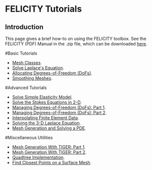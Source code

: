 FELICITY Tutorials
==================

Introduction
------------

This page gives a brief how-to on using the FELICITY toolbox. See the FELICITY (PDF) Manual in the .zip file, which can be downloaded [here](http://www.mathworks.com/matlabcentral/fileexchange/31141-felicity).

#Basic Tutorials

* [Mesh Classes](../wiki/Tutorial_Meshes_1).
* [Solve Laplace's Equation](../wiki/Solve_Laplaces_Eqn_1).
* [Allocating Degrees-of-Freedom (DoFs)](../wiki/Allocate_DoFs_1).
* [Smoothing Meshes](../wiki/Mesh_Smoothing_1).

#Advanced Tutorials

* [Solve Simple Elasticity Model](../wiki/Solve_Simple_Elasticity_3D_1).
* [Solve the Stokes Equations in 2-D](../wiki/Solve_Stokes_2D_1).
* [Managing Degrees-of-Freedom (DoFs): Part 1](../wiki/Managing_DoFs_1).
* [Managing Degrees-of-Freedom (DoFs): Part 2](../wiki/Managing_DoFs_2).
* [Interpolating Finite Element Data](../wiki/Tutorial_Interpolation_1).
* [Solving the 3-D Laplace Equation](../wiki/Laplace_On_Cube_3D_1).
* [Mesh Generation and Solving a PDE](../wiki/Mesh_Generation_With_Solving_PDE_1).

#Miscellaneous Utilities

* [Mesh Generation With TIGER: Part 1](../wiki/Mesh_Generation_with_TIGER_1).
* [Mesh Generation With TIGER: Part 2](../wiki/Mesh_Generation_with_TIGER_2).
* [Quadtree Implementation](../wiki/Quadtree_Example_1).
* [Find Closest Points on a Surface Mesh](../wiki/Computing_Closest_Points_To_Surface_Mesh_1).
